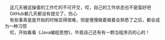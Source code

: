 &nbsp;&nbsp;&nbsp;&nbsp;这几天被这操蛋的工作忙的不可开交，哎，自己的工作状态也不是蛮好吧<br>
&nbsp;&nbsp;&nbsp;&nbsp;GitHub都几天都没有提交了，伤心<br>
&nbsp;&nbsp;&nbsp;&nbsp;有些事真是是开始的时候显得很难，但是慢慢做着做着会熟悉了之后，都会成为一种习惯<br>
&nbsp;&nbsp;&nbsp;&nbsp;哎，开始看看《Java编程思想》，毕竟自己还有有一颗当程序员的心的！<br>
